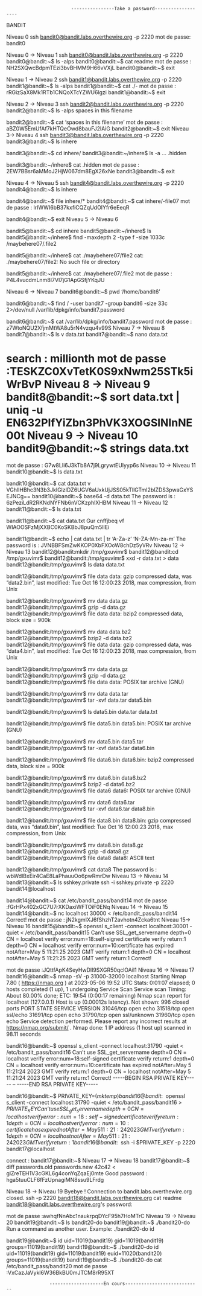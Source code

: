 

                            ----------------Take a password-------------------

BANDIT

Niveau 0
ssh bandit0@bandit.labs.overthewire.org -p 2220
mot de passe: bandit0

Niveau 0 → Niveau 1
ssh bandit0@bandit.labs.overthewire.org -p 2220
bandit0@bandit:~$ ls -alps
bandit0@bandit:~$ cat readme mot de passe : NH2SXQwcBdpmTEzi3bvBHMM9H66vVXjL
bandit0@bandit:~$ exit

Niveau 1 → Niveau 2
ssh bandit1@bandit.labs.overthewire.org -p 2220
bandit1@bandit:~$ ls -alps
bandit1@bandit:~$ cat ./- mot de passe : rRGizSaX8Mk1RTb1CNQoXTcYZWU6lgzi
bandit1@bandit:~$ exit


Niveau 2 → Niveau 3
ssh bandit2@bandit.labs.overthewire.org -p 2220
bandit2@bandit:~$ ls -alps
spaces in this filename

bandit2@bandit:~$ cat ‘spaces in this filename’
mot de passe : aBZ0W5EmUfAf7kHTQeOwd8bauFJ2lAiG
bandit2@bandit:~$ exit
Niveau 3→ Niveau 4
ssh bandit3@bandit.labs.overthewire.org -p 2220
bandit3@bandit:~$ ls
inhere

bandit3@bandit:~$ cd inhere/
bandit3@bandit:~/inhere$ ls -a
… .hidden

bandit3@bandit:~/inhere$ cat .hidden
mot de passe : 2EW7BBsr6aMMoJ2HjW067dm8EgX26xNe
bandit3@bandit:~$ exit

Niveau 4 → Niveau 5
ssh bandit4@bandit.labs.overthewire.org -p 2220
bandit4@bandit:~$ ls
inhere

bandit4@bandit:~$ file inhere/*
bandit4@bandit:~$ cat inhere/-file07
mot de passe : lrIWWI6bB37kxfiCQZqUdOIYfr6eEeqR

bandit4@bandit:~$ exit
Niveau 5 → Niveau 6

bandit5@bandit:~$ cd inhere
bandit5@bandit:~/inhere$ ls
bandit5@bandit:~/inhere$ find -maxdepth 2 -type f -size 1033c
/maybehere07/.file2

bandit5@bandit:~/inhere$ cat ./maybehere07/file2
cat: ./maybehere07/file2: No such file or directory

bandit5@bandit:~/inhere$ cat ./maybehere07/.file2
mot de passe : P4L4vucdmLnm8I7Vl7jG1ApGSfjYKqJU

Niveau 6 → Niveau 7
bandit6@bandit:~$ pwd
‘/home/bandit6’

bandit6@bandit:~$ find / -user bandit7 -group bandit6 -size 33c 2>/dev/null
/var/lib/dpkg/info/bandit7.password

bandit6@bandit:~$ cat /var/lib/dpkg/info/bandit7.password
mot de passe : z7WtoNQU2XfjmMtWA8u5rN4vzqu4v99S
Niveau 7 → Niveau 8
bandit7@bandit:~$ ls v data.txt
bandit7@bandit:~$ nano data.txt

search : millionth
mot de passe :TESKZC0XvTetK0S9xNwm25STk5iWrBvP
Niveau 8 → Niveau 9
bandit8@bandit:~$ sort data.txt | uniq -u
EN632PlfYiZbn3PhVK3XOGSlNInNE00t
Niveau 9 → Niveau 10
bandit9@bandit:~$ strings data.txt
==========
mot de passe : G7w8LIi6J3kTb8A7j9LgrywtEUlyyp6s
Niveau 10 → Niveau 11
bandit10@bandit:~$ ls
data.txt

bandit10@bandit:~$ cat data.txt v VGhlIHBhc3N3b3JkIGlzIDZ6UGV6aUxkUjJSS05kTllGTmI2blZDS3pwaGxYSEJNCg==
bandit10@bandit:~$ base64 -d data.txt
The password is : 6zPeziLdR2RKNdNYFNb6nVCKzphlXHBM
Niveau 11 → Niveau 12
bandit11@bandit:~$ ls
data.txt

bandit11@bandit:~$ cat data.txt
Gur cnffjbeq vf WIAOOSFzMjXXBC0KoSKBbJ8puQm5lIEi

bandit11@bandit:~$ echo | cat data.txt | tr ‘A-Za-z’ ‘N-ZA-Mn-za-m’
The password is : JVNBBFSmZwKKOP0XbFXOoW8chDz5yVRv
Niveau 12 → Niveau 13
bandit12@bandit:mkdir /tmp/gxuvimr$
bandit12@bandit:cd /tmp/gxuvimr$
bandit12@bandit:/tmp/gxuvimr$ xxd -r data.txt > data
bandit12@bandit:/tmp/gxuvimr$ ls
data data.txt

bandit12@bandit:/tmp/gxuvimr$ file data
data: gzip compressed data, was “data2.bin”, last modified: Tue Oct 16 12:00:23 2018, max compression, from Unix

bandit12@bandit:/tmp/gxuvimr$ mv data data.gz
bandit12@bandit:/tmp/gxuvimr$ gzip -d data.gz
bandit12@bandit:/tmp/gxuvimr$ file data
data: bzip2 compressed data, block size = 900k

bandit12@bandit:/tmp/gxuvimr$ mv data data.bz2
bandit12@bandit:/tmp/gxuvimr$ bzip2 -d data.bz2
bandit12@bandit:/tmp/gxuvimr$ file data
data: gzip compressed data, was “data4.bin”, last modified: Tue Oct 16 12:00:23 2018, max compression, from Unix

bandit12@bandit:/tmp/gxuvimr$ mv data data.gz
bandit12@bandit:/tmp/gxuvimr$ gzip -d data.gz
bandit12@bandit:/tmp/gxuvimr$ file data
data: POSIX tar archive (GNU)

bandit12@bandit:/tmp/gxuvimr$ mv data data.tar
bandit12@bandit:/tmp/gxuvimr$ tar -xvf data.tar
data5.bin

bandit12@bandit:/tmp/gxuvimr$ ls
data5.bin data.tar data.txt

bandit12@bandit:/tmp/gxuvimr$ file data5.bin
data5.bin: POSIX tar archive (GNU)

bandit12@bandit:/tmp/gxuvimr$ mv data5.bin data5.tar
bandit12@bandit:/tmp/gxuvimr$ tar -xvf data5.tar
data6.bin

bandit12@bandit:/tmp/gxuvimr$ file data6.bin
data6.bin: bzip2 compressed data, block size = 900k

bandit12@bandit:/tmp/gxuvimr$ mv data6.bin data6.bz2
bandit12@bandit:/tmp/gxuvimr$ bzip2 -d data6.bz2
bandit12@bandit:/tmp/gxuvimr$ file data6
data6: POSIX tar archive (GNU)

bandit12@bandit:/tmp/gxuvimr$ mv data6 data6.tar
bandit12@bandit:/tmp/gxuvimr$ tar -xvf data6.tar
data8.bin

bandit12@bandit:/tmp/gxuvimr$ file data8.bin
data8.bin: gzip compressed data, was “data9.bin”, last modified: Tue Oct 16 12:00:23 2018, max compression, from Unix

bandit12@bandit:/tmp/gxuvimr$ mv data8.bin data8.gz
bandit12@bandit:/tmp/gxuvimr$ gzip -d data8.gz
bandit12@bandit:/tmp/gxuvimr$ file data8
data8: ASCII text

bandit12@bandit:/tmp/gxuvimr$ cat data8
The password is : wbWdlBxEir4CaE8LaPhauuOo6pwRmrDw
Niveau 13 → Niveau 14
bandit13@bandit:~$ ls
sshkey.private ssh -i sshkey.private -p 2220 bandit14@localhost

bandit14@bandit:~$ cat /etc/bandit_pass/bandit14
mot de passe :fGrHPx402xGC7U7rXKDaxiWFTOiF0ENq
Niveau 14 → Niveau 15
bandit14@bandit:~$ nc localhost 30000 < /etc/bandit_pass/bandit14 Correct!
mot de passe : jN2kgmIXJ6fShzhT2avhotn4Zcka6tnt
Niveau 15→ Niveau 16
bandit15@bandit:~$ openssl s_client -connect localhost:30001 -quiet < /etc/bandit_pass/bandit15
Can’t use SSL_get_servername depth=0 CN = localhost verify error:num=18:self-signed certificate verify return:1 depth=0 CN = localhost verify error:num=10:certificate has expired notAfter=May 5 11:21:25 2023 GMT verify return:1 depth=0 CN = localhost notAfter=May 5 11:21:25 2023 GMT verify return:1 Correct!

mot de passe :JQttfApK4SeyHwDlI9SXGR50qclOAil1
Niveau 16 → Niveau 17
bandit16@bandit:~$ nmap -sV -p 31000-32000 localhost
Starting Nmap 7.80 ( https://nmap.org ) at 2023-05-06 19:52 UTC Stats: 0:01:07 elapsed; 0 hosts completed (1 up), 1 undergoing Service Scan Service scan Timing: About 80.00% done; ETC: 19:54 (0:00:17 remaining) Nmap scan report for localhost (127.0.0.1) Host is up (0.00012s latency). Not shown: 996 closed ports PORT STATE SERVICE VERSION 31046/tcp open echo 31518/tcp open ssl/echo 31691/tcp open echo 31790/tcp open ssl/unknown 31960/tcp open echo Service detection performed. Please report any incorrect results at https://nmap.org/submit/ . Nmap done: 1 IP address (1 host up) scanned in 98.11 seconds

bandit16@bandit:~$ openssl s_client -connect localhost:31790 -quiet < /etc/bandit_pass/bandit16
Can’t use SSL_get_servername depth=0 CN = localhost verify error:num=18:self-signed certificate verify return:1 depth=0 CN = localhost verify error:num=10:certificate has expired notAfter=May 5 11:21:24 2023 GMT verify return:1 depth=0 CN = localhost notAfter=May 5 11:21:24 2023 GMT verify return:1 Correct! -----BEGIN RSA PRIVATE KEY----- – -----END RSA PRIVATE KEY-----

bandit16@bandit:~$ PRIVATE_KEY=$(mktemp)
bandit16@bandit:~$ openssl s_client
-connect localhost:31790
-quiet < /etc/bandit_pass/bandit16 > $PRIVATE_KEY Can’t use SSL_get_servername depth=0 CN = localhost verify error:num=18:self-signed certificate verify return:1 depth=0 CN = localhost verify error:num=10:certificate has expired notAfter=May 5 11:21:24 2023 GMT verify return:1 depth=0 CN = localhost notAfter=May 5 11:21:24 2023 GMT verify return:1 bandit16@bandit:~$ ssh -i $PRIVATE_KEY -p 2220 bandit17@localhost

connect : bandit17@bandit:~$
Niveau 17 → Niveau 18
bandit17@bandit:~$ diff passwords.old passwords.new
42c42 < glZreTEH1V3cGKL6g4conYqZqaEj0mte Good password : hga5tuuCLF6fFzUpnagiMN8ssu9LFrdg

Niveau 18 → Niveau 19
Byebye ! Connection to bandit.labs.overthewire.org closed. ssh -p 2220 bandit18@bandit.labs.overthewire.org cat readme bandit18@bandit.labs.overthewire.org's password:

mot de passe :awhqfNnAbc1naukrpqDYcF95h7HoMTrC
Niveau 19 → Niveau 20
bandit19@bandit:~$ ls bandit20-do
bandit19@bandit:~$ ./bandit20-do
Run a command as another user. Example: ./bandit20-do id

bandit19@bandit:~$ id uid=11019(bandit19) gid=11019(bandit19) groups=11019(bandit19)
bandit19@bandit:~$ ./bandit20-do id uid=11019(bandit19) gid=11019(bandit19) euid=11020(bandit20) groups=11019(bandit19)
bandit19@bandit:~$ ./bandit20-do cat /etc/bandit_pass/bandit20
mot de passe :VxCazJaVykI6W36BkBU0mJTCM8rR95XT

                    --------------------En cours----------------------------